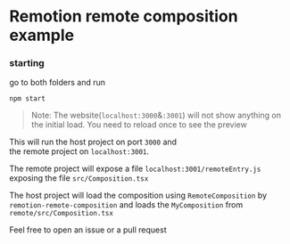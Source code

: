 # Remotion remote composition example

### starting

go to both folders and run

```
npm start
```

> Note: The website(`localhost:3000`&`:3001`) will not show anything on the initial load. You need to reload once to see the preview

This will run the host project on port `3000` and  
the remote project on `localhost:3001`.

The remote project will expose a file `localhost:3001/remoteEntry.js` exposing the file `src/Composition.tsx`

The host project will load the composition using `RemoteComposition` by `remotion-remote-composition` and loads the `MyComposition` from `remote/src/Composition.tsx`

Feel free to open an issue or a pull request
